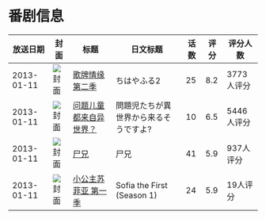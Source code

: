 # 番剧信息

|放送日期|封面|标题|日文标题|话数|评分|评分人数|
|---|---|---|---|---|---|---|
|2013-01-11|![封面](https://lain.bgm.tv/pic/cover/c/09/9c/41568_LhL6X.jpg)|[歌牌情缘 第二季](https://bangumi.tv/subject/41568)|ちはやふる2|25|8.2|3773人评分|
|2013-01-11|![封面](https://lain.bgm.tv/pic/cover/c/64/17/52170_b4Bc7.jpg)|[问题儿童都来自异世界？](https://bangumi.tv/subject/52170)|問題児たちが異世界から来るそうですよ?|10|6.5|5446人评分|
|2013-01-11|![封面](https://lain.bgm.tv/pic/cover/c/05/03/62115_16jqQ.jpg)|[尸兄](https://bangumi.tv/subject/62115)|尸兄|41|5.9|937人评分|
|2013-01-11|![封面](https://lain.bgm.tv/pic/cover/c/98/4b/118473_tZgZN.jpg)|[小公主苏菲亚 第一季](https://bangumi.tv/subject/118473)|Sofia the First (Season 1)|24|5.9|19人评分|
